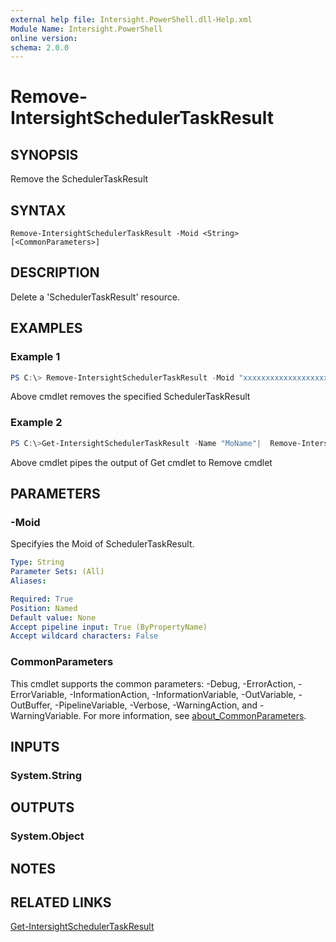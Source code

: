 ```yaml
---
external help file: Intersight.PowerShell.dll-Help.xml
Module Name: Intersight.PowerShell
online version:
schema: 2.0.0
---
```


# Remove-IntersightSchedulerTaskResult

## SYNOPSIS
Remove the SchedulerTaskResult

## SYNTAX

```
Remove-IntersightSchedulerTaskResult -Moid <String> [<CommonParameters>]
```

## DESCRIPTION
Delete a &apos;SchedulerTaskResult&apos; resource.

## EXAMPLES

### Example 1
```powershell
PS C:\> Remove-IntersightSchedulerTaskResult -Moid "xxxxxxxxxxxxxxxxxxxxxxxxxxx"
```
Above cmdlet removes the specified SchedulerTaskResult 

### Example 2
```powershell
PS C:\>Get-IntersightSchedulerTaskResult -Name "MoName"|  Remove-IntersightSchedulerTaskResult
```
Above cmdlet pipes the output of Get cmdlet to Remove cmdlet

## PARAMETERS

### -Moid
Specifyies the Moid of SchedulerTaskResult.

```yaml
Type: String
Parameter Sets: (All)
Aliases:

Required: True
Position: Named
Default value: None
Accept pipeline input: True (ByPropertyName)
Accept wildcard characters: False
```

### CommonParameters
This cmdlet supports the common parameters: -Debug, -ErrorAction, -ErrorVariable, -InformationAction, -InformationVariable, -OutVariable, -OutBuffer, -PipelineVariable, -Verbose, -WarningAction, and -WarningVariable. For more information, see [about_CommonParameters](http://go.microsoft.com/fwlink/?LinkID=113216).

## INPUTS

### System.String

## OUTPUTS

### System.Object
## NOTES

## RELATED LINKS

[Get-IntersightSchedulerTaskResult](./Get-IntersightSchedulerTaskResult.md)

